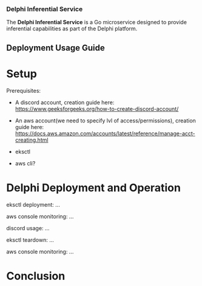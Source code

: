 ### Delphi Inferential Service

The **Delphi Inferential Service** is a Go microservice designed to provide inferential capabilities as part of the Delphi platform.

## Deployment Usage Guide 

# Setup

Prerequisites:

* A discord account, creation guide here: https://www.geeksforgeeks.org/how-to-create-discord-account/

* An aws account(we need to specify lvl of access/permissions), creation guide here: https://docs.aws.amazon.com/accounts/latest/reference/manage-acct-creating.html

* eksctl 

* aws cli?

# Delphi Deployment and Operation

eksctl deployment: ...

aws console monitoring: ... 

discord usage: ... 

eksctl teardown: ... 

aws console monitoring: ... 

# Conclusion
